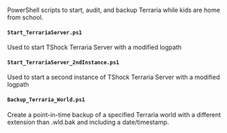 PowerShell scripts to start, audit, and backup Terraria while kids are home from school.

#### `Start_TerrariaServer.ps1`
Used to start TShock Terraria Server with a modified logpath

#### `Start_TerrariaServer_2ndInstance.ps1`
Used to start a second instance of TShock Terraria Server with a modified logpath

#### `Backup_Terraria_World.ps1`
Create a point-in-time backup of a specified Terraria world with a different extension than .wld.bak and including a date/timestamp.
